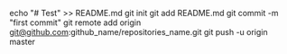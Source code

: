 echo "# Test" >> README.md
git init
git add README.md
git commit -m "first commit"
git remote add origin git@github.com:github_name/repositories_name.git
git push -u origin master
